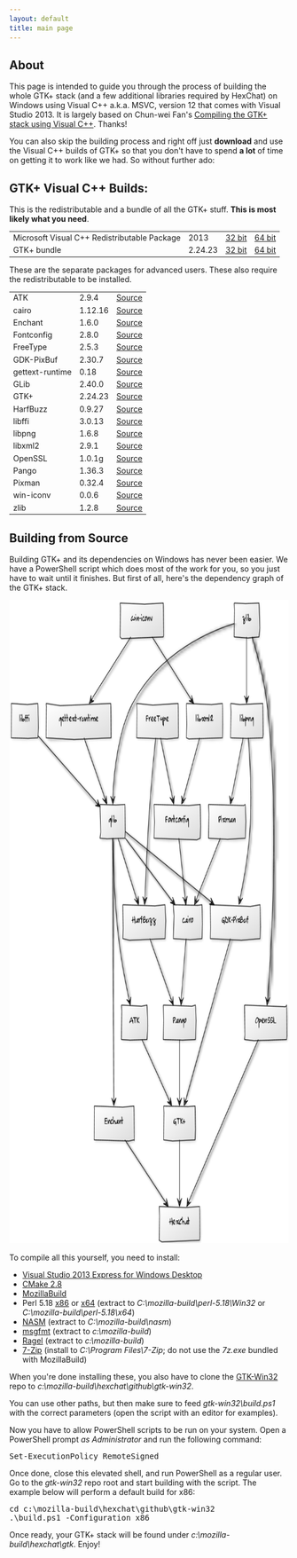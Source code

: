 ```yaml
---
layout: default
title: main page
---
```


## About

This page is intended to guide you through the process of building the whole GTK+ stack (and a few additional libraries required by HexChat) on Windows using Visual C++ a.k.a. MSVC, version 12 that comes with Visual Studio 2013. It is largely based on Chun-wei Fan's [Compiling the GTK+ stack using Visual C++](https://live.gnome.org/GTK%2B/Win32/MSVCCompilationOfGTKStack). Thanks!

You can also skip the building process and right off just **download** and use the Visual C++ builds of GTK+ so that you don't have to spend **a lot** of time on getting it to work like we had. So without further ado:

## GTK+ Visual C++ Builds:

This is the redistributable and a bundle of all the GTK+ stuff. **This is most likely what you need**.

<table>
    <tr>
        <td>Microsoft Visual C++ Redistributable Package</td>
        <td>2013</td>
        <td><a href="http://www.microsoft.com/en-us/download/details.aspx?id=40007">32 bit</a></td>
        <td><a href="http://www.microsoft.com/en-us/download/details.aspx?id=40007">64 bit</a></td>
    </tr>
    <tr>
        <td>GTK+ bundle</td>
        <td>2.24.23</td>
        <td><a href="http://dl.hexchat.net/gtk-win32/vc12/x86/gtk-x86.7z">32 bit</a></td>
        <td><a href="http://dl.hexchat.net/gtk-win32/vc12/x64/gtk-x64.7z">64 bit</a></td>
    </tr>
</table>

These are the separate packages for advanced users. These also require the redistributable to be installed.

<table>
    <tr>
        <td>ATK</td>
        <td>2.9.4</td>
        <td><a href="http://dl.hexchat.net/gtk-win32/src/atk-2.9.4.7z">Source</a></td>
    </tr>
    <tr>
        <td>cairo</td>
        <td>1.12.16</td>
        <td><a href="http://dl.hexchat.net/gtk-win32/src/cairo-1.12.16.7z">Source</a></td>
    </tr>
    <tr>
        <td>Enchant</td>
        <td>1.6.0</td>
        <td><a href="http://dl.hexchat.net/gtk-win32/src/enchant-1.6.0.7z">Source</a></td>
    </tr>
    <tr>
        <td>Fontconfig</td>
        <td>2.8.0</td>
        <td><a href="http://dl.hexchat.net/gtk-win32/src/fontconfig-2.8.0.7z">Source</a></td>
    </tr>
    <tr>
        <td>FreeType</td>
        <td>2.5.3</td>
        <td><a href="http://dl.hexchat.net/gtk-win32/src/freetype-2.5.3.7z">Source</a></td>
    </tr>
    <tr>
        <td>GDK-PixBuf</td>
        <td>2.30.7</td>
        <td><a href="http://dl.hexchat.net/gtk-win32/src/gdk-pixbuf-2.30.7.7z">Source</a></td>
    </tr>
    <tr>
        <td>gettext-runtime</td>
        <td>0.18</td>
        <td><a href="http://dl.hexchat.net/gtk-win32/src/gettext-runtime-0.18.7z">Source</a></td>
    </tr>
    <tr>
        <td>GLib</td>
        <td>2.40.0</td>
        <td><a href="http://dl.hexchat.net/gtk-win32/src/glib-2.40.0.7z">Source</a></td>
    </tr>
    <tr>
        <td>GTK+</td>
        <td>2.24.23</td>
        <td><a href="http://dl.hexchat.net/gtk-win32/src/gtk-2.24.23.7z">Source</a></td>
    </tr>
    <tr>
        <td>HarfBuzz</td>
        <td>0.9.27</td>
        <td><a href="http://dl.hexchat.net/gtk-win32/src/harfbuzz-0.9.27.7z">Source</a></td>
    </tr>
    <tr>
        <td>libffi</td>
        <td>3.0.13</td>
        <td><a href="http://dl.hexchat.net/gtk-win32/src/libffi-3.0.13.7z">Source</a></td>
    </tr>
    <tr>
        <td>libpng</td>
        <td>1.6.8</td>
        <td><a href="http://dl.hexchat.net/gtk-win32/src/libpng-1.6.8.7z">Source</a></td>
    </tr>
    <tr>
        <td>libxml2</td>
        <td>2.9.1</td>
        <td><a href="http://dl.hexchat.net/gtk-win32/src/libxml2-2.9.1.7z">Source</a></td>
    </tr>
    <tr>
        <td>OpenSSL</td>
        <td>1.0.1g</td>
        <td><a href="http://dl.hexchat.net/gtk-win32/src/openssl-1.0.1g.7z">Source</a></td>
    </tr>
    <tr>
        <td>Pango</td>
        <td>1.36.3</td>
        <td><a href="http://dl.hexchat.net/gtk-win32/src/pango-1.36.3.7z">Source</a></td>
    </tr>
    <tr>
        <td>Pixman</td>
        <td>0.32.4</td>
        <td><a href="http://dl.hexchat.net/gtk-win32/src/pixman-0.32.4.7z">Source</a></td>
    </tr>
    <tr>
        <td>win-iconv</td>
        <td>0.0.6</td>
        <td><a href="http://dl.hexchat.net/gtk-win32/src/win-iconv-0.0.6.7z">Source</a></td>
    </tr>
    <tr>
        <td>zlib</td>
        <td>1.2.8</td>
        <td><a href="http://dl.hexchat.net/gtk-win32/src/zlib-1.2.8.7z">Source</a></td>
    </tr>
</table>

## Building from Source

Building GTK+ and its dependencies on Windows has never been easier. We have a PowerShell script which does most of the work for you, so you just have to wait until it finishes. But first of all, here's the dependency graph of the GTK+ stack.

<img class="depGraph" src="img/dependency-graph.png" alt="GTK dependency graph" width="725" height="1160"/>

To compile all this yourself, you need to install:

 * [Visual Studio 2013 Express for Windows Desktop](http://www.microsoft.com/visualstudio/eng/2013-downloads#d-2013-express)
 * [CMake 2.8](http://www.cmake.org/cmake/resources/software.html)
 * [MozillaBuild](http://ftp.mozilla.org/pub/mozilla.org/mozilla/libraries/win32/)
 * Perl 5.18 [x86](http://dl.hexchat.net/misc/perl/perl-5.17.10-x86.7z) or [x64](http://dl.hexchat.net/misc/perl/perl-5.17.10-x64.7z) (extract to _C:\mozilla-build\perl-5.18\Win32_ or _C:\mozilla-build\perl-5.18\x64_)
 * [NASM](http://www.nasm.us/pub/nasm/releasebuilds/?C=M;O=D) (extract to _C:\mozilla-build\nasm_)
 * [msgfmt](http://dl.hexchat.net/gtk-win32/msgfmt-0.18.1.7z) (extract to _c:\mozilla-build_)
 * [Ragel](http://dl.hexchat.net/gtk-win32/ragel-6.8.7z) (extract to _c:\mozilla-build_)
 * [7-Zip](http://www.7-zip.org/download.html) (install to _C:\Program Files\7-Zip_; do not use the _7z.exe_ bundled with MozillaBuild)

When you're done installing these, you also have to clone the [GTK-Win32](https://github.com/hexchat/gtk-win32) repo to _c:\mozilla-build\hexchat\github\gtk-win32_.

You can use other paths, but then make sure to feed _gtk-win32\build.ps1_ with the correct parameters (open the script with an editor for examples).

Now you have to allow PowerShell scripts to be run on your system. Open a PowerShell prompt *as Administrator* and run the following command:

<pre>Set-ExecutionPolicy RemoteSigned</pre>

Once done, close this elevated shell, and run PowerShell as a regular user. Go to the _gtk-win32_ repo root and start building with the script.
The example below will perform a default build for x86:

<pre>cd c:\mozilla-build\hexchat\github\gtk-win32
.\build.ps1 -Configuration x86</pre>

Once ready, your GTK+ stack will be found under _c:\mozilla-build\hexchat\gtk_. Enjoy!

